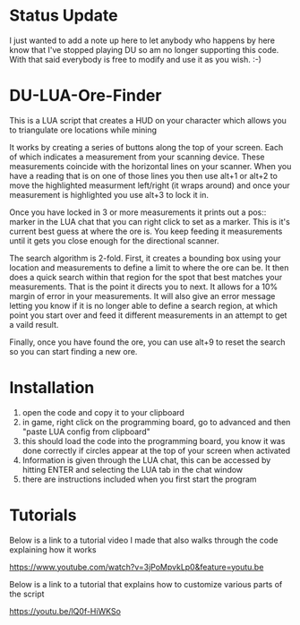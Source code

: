 # Status Update
I just wanted to add a note up here to let anybody who happens by here know that I've stopped playing DU so am no longer supporting this code.  With that said everybody is free to modify and use it as you wish.  :-)

# DU-LUA-Ore-Finder
This is a LUA script that creates a HUD on your character which allows you to triangulate ore locations while mining

It works by creating a series of buttons along the top of your screen.  Each of which indicates a measurement from your scanning device.
These measurements coincide with the horizontal lines on your scanner.  When you have a reading that is on one of those lines you
then use alt+1 or alt+2 to move the highlighted measurment left/right (it wraps around) and once your measurement is highlighted
you use alt+3 to lock it in.

Once you have locked in 3 or more measurements it prints out a pos:: marker in the LUA chat that you can right click to set as a marker.
This is it's current best guess at where the ore is.  You keep feeding it measurements until it gets you close enough for the directional
scanner.

The search algorithm is 2-fold.
First, it creates a bounding box using your location and measurements to define a limit to where the ore can be.  It then does a quick search
within that region for the spot that best matches your measurements.  That is the point it directs you to next.  It allows for a 10% margin of error
in your measurements.  It will also give an error message letting you know if it is no longer able to define a search region, at which point you start over
and feed it different measurements in an attempt to get a vaild result.

Finally, once you have found the ore, you can use alt+9 to reset the search so you can start finding a new ore.

# Installation

1) open the code and copy it to your clipboard
2) in game, right click on the programming board, go to advanced and then "paste LUA config from clipboard"
3) this should load the code into the programming board, you know it was done correctly if circles appear at the top of your screen when activated
4) Information is given through the LUA chat, this can be accessed by hitting ENTER and selecting the LUA tab in the chat window
5) there are instructions included when you first start the program

# Tutorials

Below is a link to a tutorial video I made that also walks through the code explaining how it works

https://www.youtube.com/watch?v=3jPoMpvkLp0&feature=youtu.be

Below is a link to a tutorial that explains how to customize various parts of the script

https://youtu.be/lQ0f-HiWKSo
